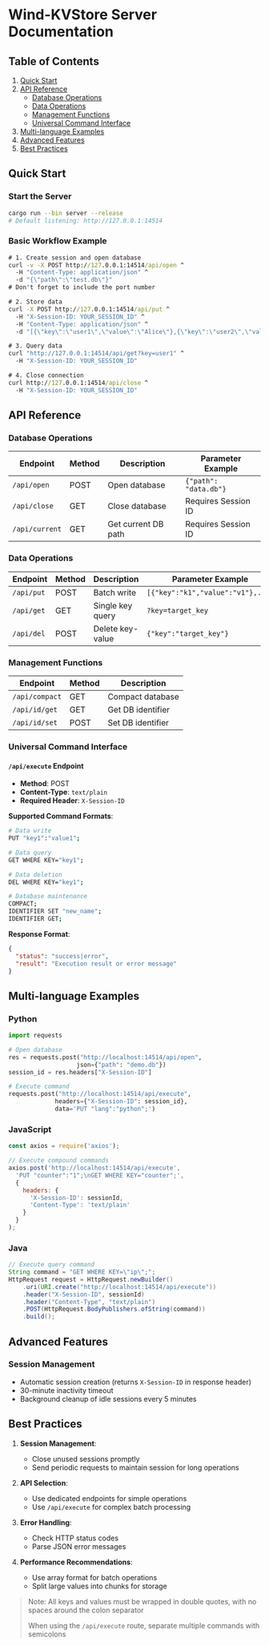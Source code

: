 # Wind-KVStore Server Documentation

## Table of Contents
1. [Quick Start](#quick-start)
2. [API Reference](#api-reference)
    - [Database Operations](#database-operations)
    - [Data Operations](#data-operations)
    - [Management Functions](#management-functions)
    - [Universal Command Interface](#universal-command-interface)
3. [Multi-language Examples](#multi-language-examples)
4. [Advanced Features](#advanced-features)
5. [Best Practices](#best-practices)

## Quick Start

### Start the Server
```bash
cargo run --bin server --release
# Default listening: http://127.0.0.1:14514
```

### Basic Workflow Example
```cmd
# 1. Create session and open database
curl -v -X POST http://127.0.0.1:14514/api/open ^
  -H "Content-Type: application/json" ^
  -d "{\"path\":\"test.db\"}"
# Don't forget to include the port number

# 2. Store data
curl -X POST http://127.0.0.1:14514/api/put ^
  -H "X-Session-ID: YOUR_SESSION_ID" ^
  -H "Content-Type: application/json" ^
  -d "[{\"key\":\"user1\",\"value\":\"Alice\"},{\"key\":\"user2\",\"value\":\"Bob\"}]"

# 3. Query data
curl "http://127.0.0.1:14514/api/get?key=user1" ^
  -H "X-Session-ID: YOUR_SESSION_ID"

# 4. Close connection
curl http://127.0.0.1:14514/api/close ^
  -H "X-Session-ID: YOUR_SESSION_ID"
```

## API Reference

### Database Operations

| Endpoint         | Method | Description      | Parameter Example          |
|------------------|--------|------------------|----------------------------|
| `/api/open`      | POST   | Open database    | `{"path": "data.db"}`      |
| `/api/close`     | GET    | Close database   | Requires Session ID        |
| `/api/current`   | GET    | Get current DB path | Requires Session ID     |

### Data Operations

| Endpoint     | Method | Description    | Parameter Example                    |
|--------------|--------|----------------|--------------------------------------|
| `/api/put`   | POST   | Batch write    | `[{"key":"k1","value":"v1"},...]`    |
| `/api/get`   | GET    | Single key query | `?key=target_key`                  |
| `/api/del`   | POST   | Delete key-value | `{"key":"target_key"}`            |

### Management Functions

| Endpoint         | Method | Description       | 
|------------------|--------|-------------------|
| `/api/compact`   | GET    | Compact database  |
| `/api/id/get`    | GET    | Get DB identifier |
| `/api/id/set`    | POST   | Set DB identifier |

### Universal Command Interface

#### `/api/execute` Endpoint
- **Method**: POST
- **Content-Type**: `text/plain`
- **Required Header**: `X-Session-ID`

**Supported Command Formats**:
```bash
# Data write
PUT "key1":"value1";

# Data query
GET WHERE KEY="key1";

# Data deletion
DEL WHERE KEY="key1";

# Database maintenance
COMPACT;
IDENTIFIER SET "new_name";
IDENTIFIER GET;
```

**Response Format**:
```json
{
  "status": "success|error",
  "result": "Execution result or error message"
}
```

## Multi-language Examples

### Python
```python
import requests

# Open database
res = requests.post("http://localhost:14514/api/open", 
                   json={"path": "demo.db"})
session_id = res.headers["X-Session-ID"]

# Execute command
requests.post("http://localhost:14514/api/execute",
             headers={"X-Session-ID": session_id},
             data='PUT "lang":"python";')
```

### JavaScript
```javascript
const axios = require('axios');

// Execute compound commands
axios.post('http://localhost:14514/api/execute',
  'PUT "counter":"1";\nGET WHERE KEY="counter";',
  {
    headers: {
      'X-Session-ID': sessionId,
      'Content-Type': 'text/plain'
    }
  }
);
```

### Java
```java
// Execute query command
String command = "GET WHERE KEY=\"ip\";";
HttpRequest request = HttpRequest.newBuilder()
    .uri(URI.create("http://localhost:14514/api/execute"))
    .header("X-Session-ID", sessionId)
    .header("Content-Type", "text/plain")
    .POST(HttpRequest.BodyPublishers.ofString(command))
    .build();
```

## Advanced Features

### Session Management
- Automatic session creation (returns `X-Session-ID` in response header)
- 30-minute inactivity timeout
- Background cleanup of idle sessions every 5 minutes

## Best Practices

1. **Session Management**:
    - Close unused sessions promptly
    - Send periodic requests to maintain session for long operations

2. **API Selection**:
    - Use dedicated endpoints for simple operations
    - Use `/api/execute` for complex batch processing

3. **Error Handling**:
    - Check HTTP status codes
    - Parse JSON error messages

4. **Performance Recommendations**:
    - Use array format for batch operations
    - Split large values into chunks for storage

> Note: All keys and values must be wrapped in double quotes, with no spaces around the colon separator
>
> When using the `/api/execute` route, separate multiple commands with semicolons
